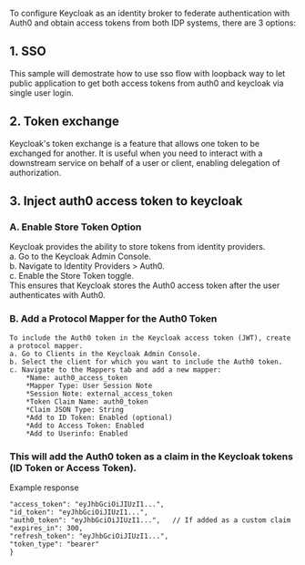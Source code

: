 To configure Keycloak as an identity broker to federate authentication with Auth0 and obtain access tokens from both IDP systems, there are 3 options:
## 1. SSO
This sample will demostrate how to use sso flow with loopback way to let public application to get both access tokens from auth0 and keycloak via single user login.

## 2. Token exchange
Keycloak's token exchange is a feature that allows one token to be exchanged for another. It is useful when you need to interact with a downstream service on behalf of a user or client, enabling delegation of authorization.

## 3. Inject auth0 access token to keycloak
### A. Enable Store Token Option
Keycloak provides the ability to store tokens from identity providers.<br>
    a. Go to the Keycloak Admin Console.<br>
    b. Navigate to Identity Providers > Auth0.<br>
    c. Enable the Store Token toggle.<br>
        This ensures that Keycloak stores the Auth0 access token after the user authenticates with Auth0.<br>
### B. Add a Protocol Mapper for the Auth0 Token
    To include the Auth0 token in the Keycloak access token (JWT), create a protocol mapper.
    a. Go to Clients in the Keycloak Admin Console.
    b. Select the client for which you want to include the Auth0 token.
    c. Navigate to the Mappers tab and add a new mapper:
        *Name: auth0_access_token
        *Mapper Type: User Session Note
        *Session Note: external_access_token
        *Token Claim Name: auth0_token
        *Claim JSON Type: String
        *Add to ID Token: Enabled (optional)
        *Add to Access Token: Enabled
        *Add to Userinfo: Enabled

### This will add the Auth0 token as a claim in the Keycloak tokens (ID Token or Access Token).
Example response
```{
"access_token": "eyJhbGciOiJIUzI1...",
"id_token": "eyJhbGciOiJIUzI1...",
"auth0_token": "eyJhbGciOiJIUzI1...",   // If added as a custom claim
"expires_in": 300,
"refresh_token": "eyJhbGciOiJIUzI1...",
"token_type": "bearer"
}
```


